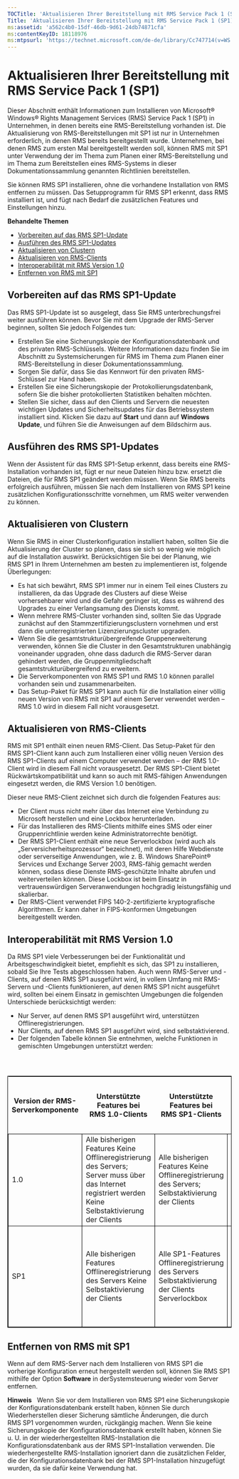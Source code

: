 ```yaml
---
TOCTitle: 'Aktualisieren Ihrer Bereitstellung mit RMS Service Pack 1 (SP1)'
Title: 'Aktualisieren Ihrer Bereitstellung mit RMS Service Pack 1 (SP1)'
ms:assetid: 'a562c4b0-15df-46db-9d61-24db74871cfa'
ms:contentKeyID: 18118976
ms:mtpsurl: 'https://technet.microsoft.com/de-de/library/Cc747714(v=WS.10)'
---
```


Aktualisieren Ihrer Bereitstellung mit RMS Service Pack 1 (SP1)
===============================================================

Dieser Abschnitt enthält Informationen zum Installieren von Microsoft® Windows® Rights Management Services (RMS) Service Pack 1 (SP1) in Unternehmen, in denen bereits eine RMS-Bereitstellung vorhanden ist. Die Aktualisierung von RMS-Bereitstellungen mit SP1 ist nur in Unternehmen erforderlich, in denen RMS bereits bereitgestellt wurde. Unternehmen, bei denen RMS zum ersten Mal bereitgestellt werden soll, können RMS mit SP1 unter Verwendung der im Thema zum Planen einer RMS-Bereitstellung und im Thema zum Bereitstellen eines RMS-Systems in dieser Dokumentationssammlung genannten Richtlinien bereitstellen.

Sie können RMS SP1 installieren, ohne die vorhandene Installation von RMS entfernen zu müssen. Das Setupprogramm für RMS SP1 erkennt, dass RMS installiert ist, und fügt nach Bedarf die zusätzlichen Features und Einstellungen hinzu.

**Behandelte Themen**

-   [Vorbereiten auf das RMS SP1-Update](#bkmk_1)
-   [Ausführen des RMS SP1-Updates](#bkmk_2)
-   [Aktualisieren von Clustern](#bkmk_3)
-   [Aktualisieren von RMS-Clients](#bkmk_4)
-   [Interoperabilität mit RMS Version 1.0](#bkmk_5)
-   [Entfernen von RMS mit SP1](#bkmk_6)

<span id="BKMK_1"></span>
Vorbereiten auf das RMS SP1-Update
----------------------------------

Das RMS SP1-Update ist so ausgelegt, dass Sie RMS unterbrechungsfrei weiter ausführen können. Bevor Sie mit dem Upgrade der RMS-Server beginnen, sollten Sie jedoch Folgendes tun:

-   Erstellen Sie eine Sicherungskopie der Konfigurationsdatenbank und des privaten RMS-Schlüssels. Weitere Informationen dazu finden Sie im Abschnitt zu Systemsicherungen für RMS im Thema zum Planen einer RMS-Bereitstellung in dieser Dokumentationssammlung.
-   Sorgen Sie dafür, dass Sie das Kennwort für den privaten RMS-Schlüssel zur Hand haben.
-   Erstellen Sie eine Sicherungskopie der Protokollierungsdatenbank, sofern Sie die bisher protokollierten Statistiken behalten möchten.
-   Stellen Sie sicher, dass auf den Clients und Servern die neuesten wichtigen Updates und Sicherheitsupdates für das Betriebssystem installiert sind. Klicken Sie dazu auf **Start** und dann auf **Windows Update**, und führen Sie die Anweisungen auf dem Bildschirm aus.

<span id="BKMK_2"></span>
Ausführen des RMS SP1-Updates
-----------------------------

Wenn der Assistent für das RMS SP1-Setup erkennt, dass bereits eine RMS-Installation vorhanden ist, fügt er nur neue Dateien hinzu bzw. ersetzt die Dateien, die für RMS SP1 geändert werden müssen. Wenn Sie RMS bereits erfolgreich ausführen, müssen Sie nach dem Installieren von RMS SP1 keine zusätzlichen Konfigurationsschritte vornehmen, um RMS weiter verwenden zu können.

<span id="BKMK_3"></span>
Aktualisieren von Clustern
--------------------------

Wenn Sie RMS in einer Clusterkonfiguration installiert haben, sollten Sie die Aktualisierung der Cluster so planen, dass sie sich so wenig wie möglich auf die Installation auswirkt. Berücksichtigen Sie bei der Planung, wie RMS SP1 in Ihrem Unternehmen am besten zu implementieren ist, folgende Überlegungen:

-   Es hat sich bewährt, RMS SP1 immer nur in einem Teil eines Clusters zu installieren, da das Upgrade des Clusters auf diese Weise vorhersehbarer wird und die Gefahr geringer ist, dass es während des Upgrades zu einer Verlangsamung des Diensts kommt.
-   Wenn mehrere RMS-Cluster vorhanden sind, sollten Sie das Upgrade zunächst auf den Stammzertifizierungsclustern vornehmen und erst dann die unterregistrierten Lizenzierungscluster upgraden.
-   Wenn Sie die gesamtstrukturübergreifende Gruppenerweiterung verwenden, können Sie die Cluster in den Gesamtstrukturen unabhängig voneinander upgraden, ohne dass dadurch die RMS-Server daran gehindert werden, die Gruppenmitgliedschaft gesamtstrukturübergreifend zu erweitern.
-   Die Serverkomponenten von RMS SP1 und RMS 1.0 können parallel vorhanden sein und zusammenarbeiten.
-   Das Setup-Paket für RMS SP1 kann auch für die Installation einer völlig neuen Version von RMS mit SP1 auf einem Server verwendet werden – RMS 1.0 wird in diesem Fall nicht vorausgesetzt.

<span id="BKMK_4"></span>
Aktualisieren von RMS-Clients
-----------------------------

RMS mit SP1 enthält einen neuen RMS-Client. Das Setup-Paket für den RMS SP1-Client kann auch zum Installieren einer völlig neuen Version des RMS SP1-Clients auf einem Computer verwendet werden – der RMS 1.0-Client wird in diesem Fall nicht vorausgesetzt. Der RMS SP1-Client bietet Rückwärtskompatibilität und kann so auch mit RMS-fähigen Anwendungen eingesetzt werden, die RMS Version 1.0 benötigen.

Dieser neue RMS-Client zeichnet sich durch die folgenden Features aus:

-   Der Client muss nicht mehr über das Internet eine Verbindung zu Microsoft herstellen und eine Lockbox herunterladen.
-   Für das Installieren des RMS-Clients mithilfe eines SMS oder einer Gruppenrichtlinie werden keine Administratorrechte benötigt.
-   Der RMS SP1-Client enthält eine neue Serverlockbox (wird auch als „Serversicherheitsprozessor“ bezeichnet), mit deren Hilfe Webdienste oder serverseitige Anwendungen, wie z. B. Windows SharePoint® Services und Exchange Server 2003, RMS-fähig gemacht werden können, sodass diese Dienste RMS-geschützte Inhalte abrufen und weiterverteilen können. Diese Lockbox ist beim Einsatz in vertrauenswürdigen Serveranwendungen hochgradig leistungsfähig und skalierbar.
-   Der RMS-Client verwendet FIPS 140-2-zertifizierte kryptografische Algorithmen. Er kann daher in FIPS-konformen Umgebungen bereitgestellt werden.

<span id="BKMK_5"></span>
Interoperabilität mit RMS Version 1.0
-------------------------------------

Da RMS SP1 viele Verbesserungen bei der Funktionalität und Arbeitsgeschwindigkeit bietet, empfiehlt es sich, das SP1 zu installieren, sobald Sie Ihre Tests abgeschlossen haben. Auch wenn RMS-Server und -Clients, auf denen RMS SP1 ausgeführt wird, in vollem Umfang mit RMS-Servern und -Clients funktionieren, auf denen RMS SP1 nicht ausgeführt wird, sollten bei einem Einsatz in gemischten Umgebungen die folgenden Unterschiede berücksichtigt werden:

-   Nur Server, auf denen RMS SP1 ausgeführt wird, unterstützen Offlineregistrierungen.
-   Nur Clients, auf denen RMS SP1 ausgeführt wird, sind selbstaktivierend.
-   Der folgenden Tabelle können Sie entnehmen, welche Funktionen in gemischten Umgebungen unterstützt werden:

###  

 
<table style="border:1px solid black;">
<colgroup>
<col width="25%" />
<col width="25%" />
<col width="25%" />
<col width="25%" />
</colgroup>
<thead>
<tr class="header">
<th>Version der RMS-Serverkomponente</th>
<th>Unterstützte Features bei RMS 1.0-Clients</th>
<th>Unterstützte Features bei RMS SP1-Clients</th>
<th>Unterstützte Features in gemischten Clientumgebungen (RMS 1.0 und RMS SP1)</th>
</tr>
</thead>
<tbody>
<tr class="odd">
<td style="border:1px solid black;">1.0</td>
<td style="border:1px solid black;">Alle bisherigen Features
Keine Offlineregistrierung des Servers; Server muss über das Internet registriert werden
Keine Selbstaktivierung der Clients</td>
<td style="border:1px solid black;">Alle bisherigen Features
Keine Offlineregistrierung des Servers;
Selbstaktivierung der Clients</td>
<td style="border:1px solid black;">Alle bisherigen Features
SP1-Clients sind selbstaktivierend,
RMS 1.0-Clients müssen über das Internet aktiviert werden</td>
</tr>
<tr class="even">
<td style="border:1px solid black;">SP1</td>
<td style="border:1px solid black;">Alle bisherigen Features
Offlineregistrierung des Servers
Keine Selbstaktivierung der Clients</td>
<td style="border:1px solid black;">Alle SP1-Features
Offlineregistrierung des Servers
Selbstaktivierung der Clients
Serverlockbox</td>
<td style="border:1px solid black;">Alle bisherigen Features plus SP1-Features
Offlineregistrierung des Servers
SP1-Clients sind selbstaktivierend,
RMS 1.0-Clients müssen über das Internet aktiviert werden</td>
</tr>
</tbody>
</table>
 

<span id="BKMK_6"></span>
Entfernen von RMS mit SP1
-------------------------

Wenn auf dem RMS-Server nach dem Installieren von RMS SP1 die vorherige Konfiguration erneut hergestellt werden soll, können Sie RMS SP1 mithilfe der Option **Software** in derSystemsteuerung wieder vom Server entfernen.

**Hinweis**   Wenn Sie vor dem Installieren von RMS SP1 eine Sicherungskopie der Konfigurationsdatenbank erstellt haben, können Sie durch Wiederherstellen dieser Sicherung sämtliche Änderungen, die durch RMS SP1 vorgenommen wurden, rückgängig machen. Wenn Sie keine Sicherungskopie der Konfigurationsdatenbank erstellt haben, können Sie u. U. in der wiederhergestellten RMS-Installation die Konfigurationsdatenbank aus der RMS SP1-Installation verwenden. Die wiederhergestellte RMS-Installation ignoriert dann die zusätzlichen Felder, die der Konfigurationsdatenbank bei der RMS SP1-Installation hinzugefügt wurden, da sie dafür keine Verwendung hat.
